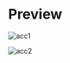 # Preview
![acc1](https://github.com/salvator-del/Frontend-Mentor-Challenge3/assets/65698466/c28f7d74-ce1c-48b9-872e-955d9c62ff9b)

![acc2](https://github.com/salvator-del/Frontend-Mentor-Challenge3/assets/65698466/1c715567-888e-461f-bda5-8dc1e512d48a)
